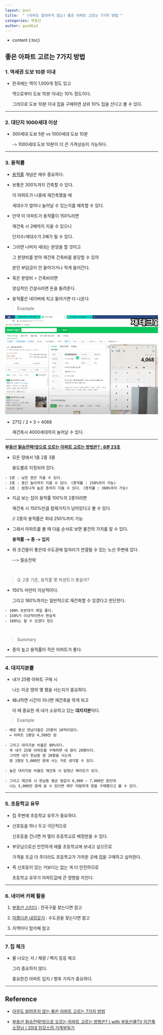 ```yaml
---
layout: post
title:  " (아무도 알려주지 않는) 좋은 아파트 고르는 7가지 방법 "
categories: 부동산
author: goodGid
---
```

* content
{:toc}

## 좋은 아파트 고르는 7가지 방법

### 1. 역세권 도보 10분 이내

* 한국에는 역이 1,000개 정도 있고

  역으로부터 도보 10분 이내는 10% 정도이다.

  그러므로 도보 10분 이내 집을 구매하면 상위 10% 집을 산다고 볼 수 있다.

---



### 2. 대단지 1000세대 이상

* 300세대 도보 5분 vs 1000세대 도보 10분

  -> 1000세대 도보 10분이 더 큰 가격상승이 가능하다.

---



### 3. 용적률

* [용적률]({{site.url}}/Real-Estate-Basic-Info/#%EC%9A%A9%EC%A0%81%EB%A5%A0) 개념은 매우 중요하다.

* 보통은 300%까지 건축할 수 있다.

  이 아파트가 나중에 재건축했을 때 
  
  세대수가 얼마나 늘어날 수 있는지를 예측할 수 있다.

* 만약 이 아파트가 용적률이 150%라면 

  재건축 시 2배까지 지을 수 있으니

  단지수/세대수가 2배가 될 수 있다.

* 그러면 나머지 세대는 분양을 할 것이고

  그 분양비를 받아 재건축 건축비를 충당할 수 있어 
  
  본인 부담금이 안 들어가거나 적게 들어간다.

* 혹은 분양비 > 건축비라면 
  
  양심적인 건설사라면 돈을 돌려준다.

* 용적률은 네이버에 치고 들어가면 다 나온다.

> Example

![](/assets/img/house/House-7-ways-to-choose-a-good-apartment_1.png)

* 2712 / 2 * 3 = 4068

  재건축시 4000세대까지 늘어날 수 있다.


---

**[부동산 필승전략!앞으로 오르는 아파트 고르는 방법은? : 6분 23초](https://www.youtube.com/watch?v=AZ8dOFY0a2o)**

* 모든 땅에서 1종 2종 3종

  용도별로 지정되어 있다.

```
- 1종 : 낮은 층만 지을 수 있다.
- 2종 : 중간 높이까지 지을 수 있다. (용적률 : 250%까지 가능)
- 3종 : 엄청나게 높은 층까지 지을 수 있다. (용적률 : 300%까지 가능)
```

* 지금 보는 집이 용적률 100%의 2종이라면

  재건축 시 150%만큼 잠재가치가 남아있다고 볼 수 있다.

  // 2종의 용적률은 최대 250%까지 가능

* 그래서 아파트를 볼 때 다음 순서로 보면 물건의 가치를 알 수 있다.

  **용적률 -> 종 -> 입지**

* 위 조건들이 좋은데 수도권에 일자리가 연결될 수 있는 노선 주변에 있다.

  --> 필승전략

<br>

> Q. 2종 기준, 용적률 몇 퍼센트가 좋을까?

* 150% 미만이 이상적이다.

  그리고 180%까지는 일반적으로 재건축할 수 있겠다고 판단한다.

```
- 100% 초반대가 제일 좋다.
- 150%가 이상적이면서 현실적
- 180%는 할 수 있겠다 정도
```

<br>

> Summary

* 종이 높고 용적률이 작은 아파트가 좋다.

---


### 4. 대지지분률

* 내가 25평 아파트 구매 시 

  나는 이곳 땅의 몇 평을 사는지가 중요하다.

* 왜냐하면 시간이 지나면 재건축을 하게 되고

  이 때 중요한 게 내가 소유하고 있는 **대지지분**이다.

> Example

```
- 예로 용산 한남더힐은 25평이 10억이었다.
  = 아파트 1평당 4,500만 원

- 그리고 대지지분 비율은 80%이다.
  즉 내가 25평 아파트를 구매하면 내 땅이 20평이다.
  그러면 내가 한남동 땅 20평을 사는데
  땅 1평당 5,000만 원에 사는 거로 생각할 수 있다.

- 높은 대지지분 비율은 재건축 시 엄청난 메리트가 있다.

- 그리고 재건축 시 한남동 평균 땅값이 6,000 ~ 7,000만 원인데
  나는 5,000만 원에 살 수 있다면 매우 저렴하게 땅을 구매했다고 볼 수 있다.
```

---


### 5. 초등학교 유무

* 집 주변에 초등학교 유무가 중요하다.

* 신호등을 하나 두고 극단적으로 

  신호등을 건너면 저 멀리 초등학교로 배정받을 수 있다.

* 부모님으로선 안전하게 애를 초등학교에 보내고 싶으므로

  가격을 조금 더 주더라도 초등학교가 가까운 곳에 집을 구매하고 싶어한다.

* 즉 신호등이 있는 거보다는 없는 게 더 안전하므로

  초등학교 유무가 아파트값에 큰 영향을 끼친다.


---


### 6. 네이버 카페 활용

1. [부동산 스터디](https://cafe.naver.com/jaegebal/258720) : 전국구를 찾는다면 참고

2. [아름다운 내집갖기](https://cafe.naver.com/rainup) : 수도권을 찾는다면 참고

3. 지역마다 맘카페 참고


---


### 7. 집 체크

* 물 나오는 지 / 채광 / 벽지 등등 체크

  그리 중요하지 않다.

  중요한건 아파트 입지 / 향후 가치가 중요하다.

---

## Reference

* [아무도 알려주지 않는 좋은 아파트 고르는 7가지 방법](https://www.youtube.com/watch?v=m9xYwAM6Gg8)

* [부동산 필승전략!앞으로 오르는 아파트 고르는 방법은?ㅣwith 부동산쿨TV 이건록 소장님ㅣ20대 임모스의 가계부일기](https://www.youtube.com/watch?v=AZ8dOFY0a2o)